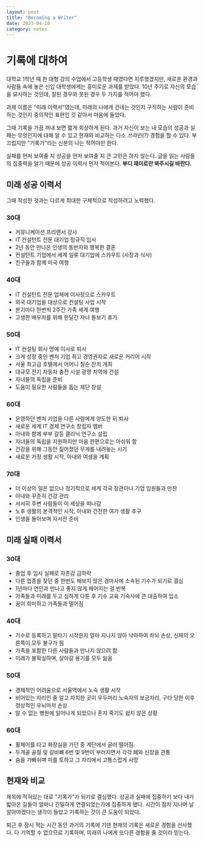 ```yaml
---
layout: post
title: "Becoming a Writer"
date: 2023-04-10
category: notes
---
```



# 기록에 대하여
대학교 1학년 때 한 대형 강의 수업에서 고등학생 때였다면 지루했겠지만, 새로운 환경과 사람들 속에 놓은 신입 대학생에게는 흥미로운 과제를 받았다. 10년 주기로 자신의 모습을 묘사하는 것인데, 잘된 경우와 못된 경우 두 가지를 적어야 했다. 

과제 이름은 "미래 이력서"였는데, 미래의 나에게 건네는 것인지 구직하는 사람이 준비하는 것인지 중의적인 표현인 것 같아서 마음에 들었다. 

그때 기록을 가끔 꺼내 보면 짧게 회상하게 된다. 과거 자신이 보는 내 모습의 성공과 실패는 무엇인지에 대해 알 수 있고 현재와 비교하는 다소 *쓰라린(?)* 경험을 할 수 있다. 부끄럽지만 "기록가"라는 신분의 나는 적어야만 한다. 

실패를 먼저 보여줄 지 성공을 먼저 보여줄 지 큰 고민은 하지 않는다. 글을 읽는 사람들의 집중력을 알기 때문에 성공 이력서 먼저 적어본다. **부디 재미로만 봐주시길 바란다.**


## 미래 성공 이력서
그때 작성한 것과는 다르게 최대한 구체적으로 작성하려고 노력했다. 

### 30대
- 커뮤니케이션 프리랜서 강사
- IT 컨설턴트 전문 대기업 정규직 입사
- 2년 동안 만나온 인생의 동반자와 행복한 결혼
- 컨설턴트 기업에서 세계 일류 대기업에 스카우트 (사장과 식사)
- 친구들과 함께 미국 여행

### 40대
- IT 컨설턴트 전문 업체에 이사장으로 스카우트
- 외국 대기업을 대상으로 컨설팅 사업 시작
- 분기마다 한번씩 2주간 가족 세계 여행
- 고생한 배우자를 위해 한달간 자녀 돌보기 휴가

### 50대
- IT 컨설팅 회사 명예 이사로 퇴사
- 크게 성장 중인 벤처 기업 최고 경영권자로 새로운 커리어 시작
- 서울 최고급 호텔에서 어머니 칠순 잔치 개최
- 대규모 전기 자동차 충전 시설 광명 지역에 건설
- 자녀들의 독립을 준비
- 도움이 필요한 사람들을 돕는 재단 창설

### 60대
- 운영하던 벤처 기업을 다른 사람에게 양도한 뒤 퇴사
- 새로운 세계 IT 경제 연구소 창립자 멤버
- 아내와 함께 부부 갈등 클리닉 연구소 설립
- 자녀들의 독립을 지원하지만 마음 한편으로는 아쉬워 함
- 건강을 위해 그동안 짊어졌던 무게를 내려놓는 시기
- 새로운 가정 생활 시작, 아내와 여생을 계획

### 70대
- 더 이상의 일은 없으나 정기적으로 세계 각국 장관이나 기업 임원들과 만찬
- 아내와 꾸준히 건강 관리
- 서서히 주변 사람들이 이 세상을 떠나감
- 노후 생활의 본격적인 시작, 아내와 건전한 여가 생활 추구
- 인생을 돌아보며 자서전 준비


## 미래 실패 이력서

### 30대
- 졸업 후 입사 실패로 자존감 급하락
- 다른 업종을 찾던 중 한번도 해보지 않은 경마사에 소속된 기수가 되기로 결심
- 1년마다 연인과 만나고 좋지 않게 헤어지는 걸 반복
- 가족들과 미래를 두고 심하게 다툰 후 기수 교육 기숙사에 큰 대출하여 입소
- 꿈이 희미하고 가족들과 멀어짐

### 40대
- 기수로 등록하고 말타기 시작한지 얼마 지나지 않아 낙마하여 좌뇌 손상, 신체의 오른쪽이 모두 불구가 됨
- 가족을 포함한 다른 사람들과 만나지 않으려 함
- 미래가 불확실하며, 살아갈 용기를 모두 잃음

### 50대
- 경제적인 어려움으로 서울역에서 노숙 생활 시작
- 비어있는 자리인 줄 알고 차치한 곳이 우두머리 노숙자의 보금자리, 구타 당한 이후 정상적인 우뇌마저 손상
- 알 수 없는 병원에 일어나게 되었으나 혼자 죽기도 쉽지 않은 상황

### 60대
- 휠체어를 타고 화장실을 가던 중 계단에서 굴러 떨어짐. 
- 두개골 골절 및 갈비뼈 6번 및 9번이 부러지면서 각각 폐와 신장을 관통
- 숨을 가빠쉬며 피를 토하고 그 자리에서 고통스럽게 사망


## 현재와 비교
제목에 적혀있는 대로 "기록가"가 되기로 결심했다. 성공과 실패에 집중하기 보다 내가 밟아온 길들이 얼마나 긴밀하게 연결되었는가에 집중하게 됐다. 시간이 점차 지나며 날 알아야겠다는 생각이 들었고 기록하는 것이 큰 도움이 되었다. 

퇴근 후 잠시 적는 시간 동안 과거의 기록에 기댄 현재의 기록은 새로운 경험을 선사했다. 다 기억할 수 없으므로 기록하며, 미래의 나에게 또다른 경험을 줄 것이라 믿는다. 

